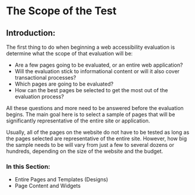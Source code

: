 # The Scope of the Test

## Introduction:

The first thing to do when beginning a web accessibility evaluation is determine what the scope of that evaluation will be:

- Are a few pages going to be evaluated, or an entire web application?
- Will the evaluation stick to informational content or will it also cover transactional processes?
- Which pages are going to be evaluated?
- How can the best pages be selected to get the most out of the evaluation process?

All these questions and more need to be answered before the evaluation begins. The main goal here is to select a sample of pages that will be significantly representative of the entire site or application.

Usually, all of the pages on the website do not have to be tested as long as the pages selected are representative of the entire site. However, how big the sample needs to be will vary from just a few to several dozens or hundreds, depending on the size of the website and the budget.

### In this Section:

- Entire Pages and Templates (Designs)
- Page Content and Widgets
